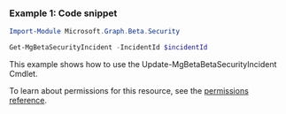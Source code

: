 ### Example 1: Code snippet

```powershellImport-Module Microsoft.Graph.Beta.Security

Get-MgBetaSecurityIncident -IncidentId $incidentId
```
This example shows how to use the Update-MgBetaBetaSecurityIncident Cmdlet.
To learn about permissions for this resource, see the [permissions reference](/graph/permissions-reference).

